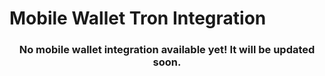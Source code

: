 # Mobile Wallet Tron Integration

<h3 align="center">
  No mobile wallet integration available yet! It will be updated soon.
</h3>
